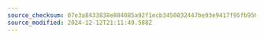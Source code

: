 ```yaml
---
source_checksum: 07e3a8433838e884085a92f1ecb3450832447be93e9417f95fb95601d581a910
source_modified: 2024-12-12T21:11:49.588Z
---
```


